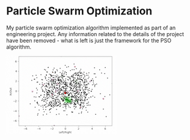 # Particle Swarm Optimization
My particle swarm optimization algorithm implemented as part of an engineering project. Any information related to the details of the project have been removed - what is left is just the framework for the PSO algorithm.

![](https://github.com/jamesdevinkern/particle_swarm_optimization/blob/main/lib/pso_example.gif)
